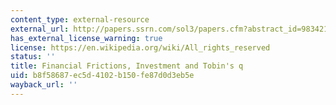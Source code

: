 ```yaml
---
content_type: external-resource
external_url: http://papers.ssrn.com/sol3/papers.cfm?abstract_id=983421
has_external_license_warning: true
license: https://en.wikipedia.org/wiki/All_rights_reserved
status: ''
title: Financial Frictions, Investment and Tobin's q
uid: b8f58687-ec5d-4102-b150-fe87d0d3eb5e
wayback_url: ''
---
```

